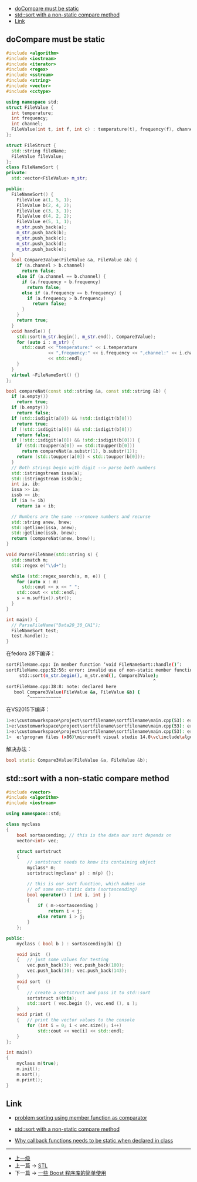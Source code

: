<!-- problem sorting using member function as comparator -->



<!-- @import "[TOC]" {cmd="toc" depthFrom=1 depthTo=6 orderedList=false} -->
<!-- code_chunk_output -->

- [doCompare must be static](#docompare-must-be-static)
- [std::sort with a non-static compare method](#stdsort-with-a-non-static-compare-method)
- [Link](#link)

<!-- /code_chunk_output -->

## doCompare must be static
```c++
#include <algorithm>
#include <iostream>
#include <iterator>
#include <regex>
#include <sstream>
#include <string>
#include <vector>
#include <cctype>

using namespace std;
struct FileValue {
  int temperature;
  int frequency;
  int channel;
  FileValue(int t, int f, int c) : temperature(t), frequency(f), channel(c) {}
};

struct FileStruct {
  std::string fileName;
  FileValue fileValue;
};
class FileNameSort {
private:
  std::vector<FileValue> m_str;

public:
  FileNameSort() {
    FileValue a(1, 5, 1);
    FileValue b(2, 4, 2);
    FileValue c(3, 3, 1);
    FileValue d(4, 2, 2);
    FileValue e(5, 1, 1);
    m_str.push_back(a);
    m_str.push_back(b);
    m_str.push_back(c);
    m_str.push_back(d);
    m_str.push_back(e);
  }
  bool Compare3Value(FileValue &a, FileValue &b) {
    if (a.channel > b.channel)
      return false;
    else if (a.channel == b.channel) {
      if (a.frequency > b.frequency)
        return false;
      else if (a.frequency == b.frequency) {
        if (a.frequency > b.frequency)
          return false;
      }
    }
    return true;
  }
  void handle() {
    std::sort(m_str.begin(), m_str.end(), Compare3Value);
    for (auto i : m_str) {
      std::cout << "temperature:" << i.temperature
                << ",frequency:" << i.frequency << ",channel:" << i.channel
                << std::endl;
    }
  }
  virtual ~FileNameSort() {}
};

bool compareNat(const std::string &a, const std::string &b) {
  if (a.empty())
    return true;
  if (b.empty())
    return false;
  if (std::isdigit(a[0]) && !std::isdigit(b[0]))
    return true;
  if (!std::isdigit(a[0]) && std::isdigit(b[0]))
    return false;
  if (!std::isdigit(a[0]) && !std::isdigit(b[0])) {
    if (std::toupper(a[0]) == std::toupper(b[0]))
      return compareNat(a.substr(1), b.substr(1));
    return (std::toupper(a[0]) < std::toupper(b[0]));
  }
  // Both strings begin with digit --> parse both numbers
  std::istringstream issa(a);
  std::istringstream issb(b);
  int ia, ib;
  issa >> ia;
  issb >> ib;
  if (ia != ib)
    return ia < ib;

  // Numbers are the same -->remove numbers and recurse
  std::string anew, bnew;
  std::getline(issa, anew);
  std::getline(issb, bnew);
  return (compareNat(anew, bnew));
}

void ParseFileName(std::string s) {
  std::smatch m;
  std::regex e("\\d+");

  while (std::regex_search(s, m, e)) {
    for (auto x : m)
      std::cout << x << " ";
    std::cout << std::endl;
    s = m.suffix().str();
  }
}

int main() {
  // ParseFileName("Data20_30_CH1");
  FileNameSort test;
  test.handle();
}
```

在fedora 28下编译：
```sh
sortFileName.cpp: In member function ‘void FileNameSort::handle()’:
sortFileName.cpp:52:56: error: invalid use of non-static member function ‘bool FileNameSort::Compare3Value(FileValue&, FileValue&)’
     std::sort(m_str.begin(), m_str.end(), Compare3Value);
                                                        ^
sortFileName.cpp:38:8: note: declared here
   bool Compare3Value(FileValue &a, FileValue &b) {
        ^~~~~~~~~~~~~
```

在VS2015下编译：
```sh
1>e:\customworkspace\project\sortfilename\sortfilename\main.cpp(53): error C3867: “FileNameSort::Compare3Value”: 非标准语法；请使用 "&" 来创建指向成员的指针
1>e:\customworkspace\project\sortfilename\sortfilename\main.cpp(53): error C2672: “std::sort”: 未找到匹配的重载函数
1>e:\customworkspace\project\sortfilename\sortfilename\main.cpp(53): error C2780: “void std::sort(_RanIt,_RanIt)”: 应输入 2 个参数，却提供了 3 个
1>  e:\program files (x86)\microsoft visual studio 14.0\vc\include\algorithm(2789): note: 参见“std::sort”的声明
```

解决办法：
```c++
bool static Compare3Value(FileValue &a, FileValue &b);
```

## std::sort with a non-static compare method

```c++
#include <vector>
#include <algorithm>
#include <iostream>

using namespace::std;

class myclass
{
	bool sortascending;	// this is the data our sort depends on
	vector<int> vec;

	struct sortstruct
	{
		// sortstruct needs to know its containing object
		myclass* m;
		sortstruct(myclass* p) : m(p) {};

		// this is our sort function, which makes use
		// of some non-static data (sortascending)
		bool operator() ( int i, int j )
		{
			if ( m->sortascending )
				return i < j;
			else return i > j;
		}
	};

public:
	myclass ( bool b ) : sortascending(b) {}

	void init  ()
	{	// just some values for testing
		vec.push_back(3); vec.push_back(100);
		vec.push_back(10); vec.push_back(143);
	}
	void sort  ()
	{
		// create a sortstruct and pass it to std::sort
		sortstruct s(this);
		std::sort ( vec.begin (), vec.end (), s );
	}
	void print ()
	{	// print the vector values to the console
		for (int i = 0; i < vec.size(); i++)
			std::cout << vec[i] << std::endl;
	}
};

int main()
{
	myclass m(true);
	m.init();
	m.sort();
	m.print();
}
```

## Link
* [problem sorting using member function as comparator
](https://stackoverflow.com/questions/1902311/problem-sorting-using-member-function-as-comparator?utm_medium=organic&utm_source=google_rich_qa&utm_campaign=google_rich_qa)
* [std::sort with a non-static compare method](http://tipsandtricks.runicsoft.com/Cpp/Sort.html)

* [Why callback functions needs to be static when declared in class
](https://stackoverflow.com/questions/2400690/why-callback-functions-needs-to-be-static-when-declared-in-class?utm_medium=organic&utm_source=google_rich_qa&utm_campaign=google_rich_qa)

---
- [上一级](README.md)
- 上一篇 -> [STL](STL.md)
- 下一篇 -> [一些 Boost 程序库的简单使用](boost.md)
